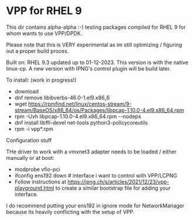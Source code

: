 # VPP for RHEL 9

This dir contains alpha-alpha :-) testing packages compiled for RHEL 9 for whom wants to use VPP/DPDK.

Please note that this is VERY experimental as im still optimizing / figuring out a proper build proces.

Built on: RHEL 9.3 updated up to 01-12-2023. This version is with the native linux-cp. A new version with IPNG's control plugin will be build later.

To install: (work in progress!)

- download
- dnf remove libibverbs-46.0-1.el9.x86_6
- wget https://rpmfind.net/linux/centos-stream/9-stream/BaseOS/x86_64/os/Packages/libpcap-1.10.0-4.el9.x86_64.rpm
- rpm -Uvh libpcap-1.10.0-4.el9.x86_64.rpm --nodeps
- dnf install libffi-devel net-tools python3-policycoreutils 
- rpm -i vpp*.rpm

Configuration stuff

THe driver to work with a vmxnet3 adapter needs to be loaded / either manually or at boot:

- modprobe vfio-pci
- ifconfig ens192 down # interface i want to control with VPP/LCPNG
- Follow instructions at https://ipng.ch/s/articles/2021/12/23/vpp-playground.html to create a similar bootstrap file for adding your interface.

I do recommend putting your ens192 in ignore mode for NetworkManager because its heavily conflicting with the setup of VPP.
